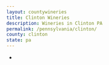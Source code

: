 ```yaml
---
layout: countywineries
title: Clinton Wineries
description: Wineries in Clinton PA
permalink: /pennsylvania/clinton/
county: clinton
state: pa
---
```

-
